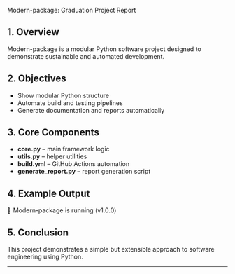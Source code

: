 Modern-package: Graduation Project Report

## 1. Overview
Modern-package is a modular Python software project designed to demonstrate sustainable and automated development.

## 2. Objectives
- Show modular Python structure
- Automate build and testing pipelines
- Generate documentation and reports automatically

## 3. Core Components
- **core.py** – main framework logic
- **utils.py** – helper utilities
- **build.yml** – GitHub Actions automation
- **generate_report.py** – report generation script

## 4. Example Output

🚀 Modern-package is running (v1.0.0)

## 5. Conclusion
This project demonstrates a simple but extensible approach to software engineering using Python.


---

